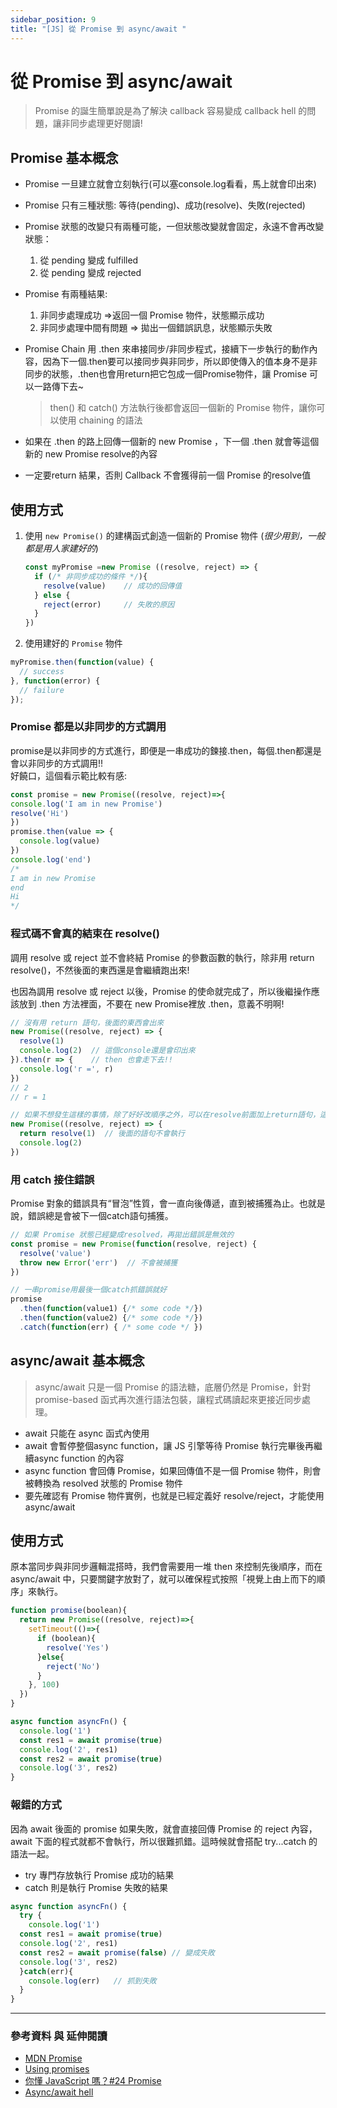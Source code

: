 ```yaml
---
sidebar_position: 9
title: "[JS] 從 Promise 到 async/await "
---
```


# 從 Promise 到 async/await 

>Promise 的誕生簡單說是為了解決 callback 容易變成 callback hell 的問題，讓非同步處理更好閱讀!

## Promise 基本概念

- Promise 一旦建立就會立刻執行(可以塞console.log看看，馬上就會印出來)  
- Promise 只有三種狀態: 等待(pending)、成功(resolve)、失敗(rejected)  
- Promise 狀態的改變只有兩種可能，一但狀態改變就會固定，永遠不會再改變狀態：

  1. 從 pending 變成 fulfilled
  2. 從 pending 變成 rejected  

- Promise 有兩種結果:  
  1. 非同步處理成功 ⇒返回一個 Promise 物件，狀態顯示成功
  2. 非同步處理中間有問題 ⇒ 拋出一個錯誤訊息，狀態顯示失敗  

- Promise Chain 用 .then 來串接同步/非同步程式，接續下一步執行的動作內容，因為下一個.then要可以接同步與非同步，所以即使傳入的值本身不是非同步的狀態，.then也會用return把它包成一個Promise物件，讓 Promise 可以一路傳下去~ 
  >then() 和 catch() 方法執行後都會返回一個新的 Promise 物件，讓你可以使用 chaining 的語法

- 如果在 .then 的路上回傳一個新的 new Promise ，下一個 .then 就會等這個新的 new Promise resolve的內容

- 一定要return 結果，否則 Callback 不會獲得前一個 Promise 的resolve值

## 使用方式

1.  使用 `new Promise()` 的建構函式創造一個新的 Promise 物件 (*很少用到，一般都是用人家建好的*)

    ```js
    const myPromise =new Promise ((resolve, reject) => {
      if (/* 非同步成功的條件 */){
        resolve(value)    // 成功的回傳值
      } else {
        reject(error)     // 失敗的原因
      }
    })
    ```

2. 使用建好的 `Promise` 物件

```js
myPromise.then(function(value) {
  // success
}, function(error) {
  // failure
});
```

### Promise 都是以非同步的方式調用

promise是以非同步的方式進行，即便是一串成功的鍊接.then，每個.then都還是會以非同步的方式調用!!  
好饒口，這個看示範比較有感:

```js
const promise = new Promise((resolve, reject)=>{
console.log('I am in new Promise')
resolve('Hi')
})
promise.then(value => {
  console.log(value)
})
console.log('end')
/*
I am in new Promise
end
Hi
*/
```

### 程式碼不會真的結束在 resolve()

調用 resolve 或 reject 並不會終結 Promise 的參數函數的執行，除非用 return resolve()，不然後面的東西還是會繼續跑出來!

也因為調用 resolve 或 reject 以後，Promise 的使命就完成了，所以後繼操作應該放到 .then 方法裡面，不要在 new Promise裡放 .then，意義不明啊!

```js
// 沒有用 return 語句，後面的東西會出來
new Promise((resolve, reject) => {
  resolve(1)
  console.log(2)  // 這個console還是會印出來
}).then(r => {    // then 也會走下去!!
  console.log('r =', r)
})
// 2
// r = 1

// 如果不想發生這樣的事情，除了好好改順序之外，可以在resolve前面加上return語句，這樣就不會有意外
new Promise((resolve, reject) => {
  return resolve(1)  // 後面的語句不會執行
  console.log(2)
})
```

### 用 catch 接住錯誤

Promise 對象的錯誤具有“冒泡”性質，會一直向後傳遞，直到被捕獲為止。也就是說，錯誤總是會被下一個catch語句捕獲。

```js
// 如果 Promise 狀態已經變成resolved，再拋出錯誤是無效的
const promise = new Promise(function(resolve, reject) {
  resolve('value')
  throw new Error('err')  // 不會被捕獲
})

// 一串promise用最後一個catch抓錯誤就好
promise
  .then(function(value1) {/* some code */})
  .then(function(value2) {/* some code */})
  .catch(function(err) { /* some code */ })

```

## async/await 基本概念

>async/await 只是一個 Promise 的語法糖，底層仍然是 Promise，針對 promise-based 函式再次進行語法包裝，讓程式碼讀起來更接近同步處理。

- await 只能在 async 函式內使用
- await 會暫停整個async function，讓 JS 引擎等待 Promise 執行完畢後再繼續async function 的內容
- async function 會回傳 Promise，如果回傳值不是一個 Promise 物件，則會被轉換為 resolved 狀態的 Promise 物件
- 要先確認有 Promise 物件實例，也就是已經定義好 resolve/reject，才能使用 async/await

## 使用方式

原本當同步與非同步邏輯混搭時，我們會需要用一堆 then 來控制先後順序，而在 async/await 中，只要關鍵字放對了，就可以確保程式按照「視覺上由上而下的順序」來執行。

```js
function promise(boolean){
  return new Promise((resolve, reject)=>{
    setTimeout(()=>{
      if (boolean){
        resolve('Yes')
      }else{
        reject('No')
      }
    }, 100)
  })
}  

async function asyncFn() {
  console.log('1')  
  const res1 = await promise(true)
  console.log('2', res1)  
  const res2 = await promise(true)
  console.log('3', res2)  
}

```

### 報錯的方式

因為 await 後面的 promise 如果失敗，就會直接回傳 Promise 的 reject 內容，await 下面的程式就都不會執行，所以很難抓錯。這時候就會搭配 try...catch 的語法一起。

- try 專門存放執行 Promise 成功的結果
- catch 則是執行 Promise 失敗的結果

```js
async function asyncFn() {
  try {
    console.log('1')  
  const res1 = await promise(true)
  console.log('2', res1)  
  const res2 = await promise(false) // 變成失敗
  console.log('3', res2)  
  }catch(err){
    console.log(err)   // 抓到失敗
  }
}
```

---

### 參考資料 與 延伸閱讀

- [MDN Promise](https://developer.mozilla.org/en-US/docs/Web/JavaScript/Reference/Global_Objects/Promise)
- [Using promises](https://developer.mozilla.org/en-US/docs/Web/JavaScript/Guide/Using_promises)
- [你懂 JavaScript 嗎？#24 Promise](https://cythilya.github.io/2018/10/31/promise/)
- [Async/await hell](https://www.tpisoftware.com/tpu/articleDetails/2768)

